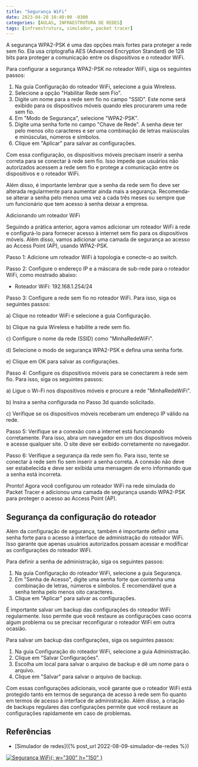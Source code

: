 ```yaml
---
title: "Segurança WiFi"
date: 2023-04-20 10:40:00 -0300
categories: [AULAS, INFRAESTRUTURA DE REDES]
tags: [infraestrutura, simulador, packet tracer]
---
```

A segurança WPA2-PSK é uma das opções mais fortes para proteger a rede sem fio. Ela usa criptografia AES (Advanced Encryption Standard) de 128 bits para proteger a comunicação entre os dispositivos e o roteador WiFi.

Para configurar a segurança WPA2-PSK no roteador WiFi, siga os seguintes passos:

1. Na guia Configuração do roteador WiFi, selecione a guia Wireless.
2. Selecione a opção "Habilitar Rede sem Fio".
3. Digite um nome para a rede sem fio no campo "SSID". Este nome será exibido para os dispositivos móveis quando eles procurarem uma rede sem fio.
4. Em "Modo de Segurança", selecione "WPA2-PSK".
5. Digite uma senha forte no campo "Chave de Rede". A senha deve ter pelo menos oito caracteres e ser uma combinação de letras maiúsculas e minúsculas, números e símbolos.
6. Clique em "Aplicar" para salvar as configurações.

Com essa configuração, os dispositivos móveis precisam inserir a senha correta para se conectar à rede sem fio. Isso impede que usuários não autorizados acessem a rede sem fio e protege a comunicação entre os dispositivos e o roteador WiFi.

Além disso, é importante lembrar que a senha da rede sem fio deve ser alterada regularmente para aumentar ainda mais a segurança. Recomenda-se alterar a senha pelo menos uma vez a cada três meses ou sempre que um funcionário que tem acesso à senha deixar a empresa.

Adicionando um roteador WiFi

Seguindo a prática anterior, agora vamos adicionar um roteador WiFi à rede e configurá-lo para fornecer acesso à internet sem fio para os dispositivos móveis. Além disso, vamos adicionar uma camada de segurança ao acesso ao Access Point (AP), usando WPA2-PSK.

Passo 1: Adicione um roteador WiFi à topologia e conecte-o ao switch.

Passo 2: Configure o endereço IP e a máscara de sub-rede para o roteador WiFi, como mostrado abaixo:

- Roteador WiFi: 192.168.1.254/24

Passo 3: Configure a rede sem fio no roteador WiFi. Para isso, siga os seguintes passos:

a) Clique no roteador WiFi e selecione a guia Configuração.

b) Clique na guia Wireless e habilite a rede sem fio.

c) Configure o nome da rede (SSID) como "MinhaRedeWiFi".

d) Selecione o modo de segurança WPA2-PSK e defina uma senha forte.

e) Clique em OK para salvar as configurações.

Passo 4: Configure os dispositivos móveis para se conectarem à rede sem fio. Para isso, siga os seguintes passos:

a) Ligue o Wi-Fi nos dispositivos móveis e procure a rede "MinhaRedeWiFi".

b) Insira a senha configurada no Passo 3d quando solicitado.

c) Verifique se os dispositivos móveis receberam um endereço IP válido na rede.

Passo 5: Verifique se a conexão com a internet está funcionando corretamente. Para isso, abra um navegador em um dos dispositivos móveis e acesse qualquer site. O site deve ser exibido corretamente no navegador.

Passo 6: Verifique a segurança da rede sem fio. Para isso, tente se conectar à rede sem fio sem inserir a senha correta. A conexão não deve ser estabelecida e deve ser exibida uma mensagem de erro informando que a senha está incorreta.

Pronto! Agora você configurou um roteador WiFi na rede simulada do Packet Tracer e adicionou uma camada de segurança usando WPA2-PSK para proteger o acesso ao Access Point (AP).

## Segurança da configuração do roteador

Além da configuração de segurança, também é importante definir uma senha forte para o acesso à interface de administração do roteador WiFi. Isso garante que apenas usuários autorizados possam acessar e modificar as configurações do roteador WiFi.

Para definir a senha de administração, siga os seguintes passos:

1. Na guia Configuração do roteador WiFi, selecione a guia Segurança.
2. Em "Senha de Acesso", digite uma senha forte que contenha uma combinação de letras, números e símbolos. É recomendável que a senha tenha pelo menos oito caracteres.
3. Clique em "Aplicar" para salvar as configurações.

É importante salvar um backup das configurações do roteador WiFi regularmente. Isso permite que você restaure as configurações caso ocorra algum problema ou se precisar reconfigurar o roteador WiFi em outra ocasião.

Para salvar um backup das configurações, siga os seguintes passos:

1. Na guia Configuração do roteador WiFi, selecione a guia Administração.
2. Clique em "Salvar Configurações".
3. Escolha um local para salvar o arquivo de backup e dê um nome para o arquivo.
4. Clique em "Salvar" para salvar o arquivo de backup.

Com essas configurações adicionais, você garante que o roteador WiFi está protegido tanto em termos de segurança de acesso à rede sem fio quanto em termos de acesso à interface de administração. Além disso, a criação de backups regulares das configurações permite que você restaure as configurações rapidamente em caso de problemas.

## Referências

- [Simulador de redes]({% post_url 2022-08-09-simulador-de-redes %})

[![Segurança WiFi](http://img.youtube.com/vi/0hnWaKKJJug/0.jpg){: w="300" h="150" }](http://www.youtube.com/watch?v=0hnWaKKJJug)
